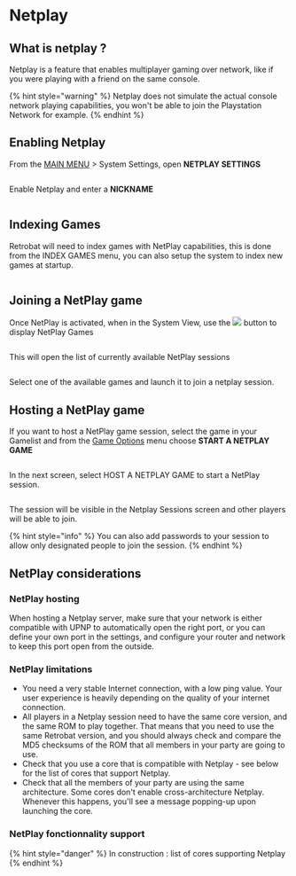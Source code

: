 # Netplay

## What is netplay ?

Netplay is a feature that enables multiplayer gaming over network, like if you were playing with a friend on the same console.

{% hint style="warning" %}
Netplay does not simulate the actual console network playing capabilities, you won't be able to join the Playstation Network for example.
{% endhint %}

## Enabling Netplay

From the [MAIN MENU](../navigation/main-menu.md#system-settings) > System Settings, open **NETPLAY SETTINGS**

<figure><img src="https://i.imgur.com/YzDNvgT.png" alt=""><figcaption></figcaption></figure>

Enable Netplay and enter a **NICKNAME**

<figure><img src="https://i.imgur.com/fHM5DdV.png" alt=""><figcaption></figcaption></figure>

## **Indexing Games**

Retrobat will need to index games with NetPlay capabilities, this is done from the INDEX GAMES menu, you can also setup the system to index new games at startup.

<figure><img src="https://i.imgur.com/UDjXs0o.png" alt=""><figcaption></figcaption></figure>

## Joining a NetPlay game

Once NetPlay is activated, when in the System View, use the ![](<../.gitbook/assets/image (3) (1) (2).png>)  button to display NetPlay Games

<figure><img src="https://i.imgur.com/dfzVYyY.png" alt=""><figcaption></figcaption></figure>

This will open the list of currently available NetPlay sessions

<figure><img src="https://i.imgur.com/bR2g3Ab.png" alt=""><figcaption></figcaption></figure>

Select one of the available games and launch it to join a netplay session.



## Hosting a NetPlay game

If you want to host a NetPlay game session, select the game in your Gamelist and from the [Game Options](../navigation/game-options.md) menu choose **START A NETPLAY GAME**

<figure><img src="https://i.imgur.com/XriDKwq.png" alt=""><figcaption></figcaption></figure>

In the next screen, select HOST A NETPLAY GAME to start a NetPlay session.

<figure><img src="https://i.imgur.com/t1ENzuy.png" alt=""><figcaption></figcaption></figure>

The session will be visible in the Netplay Sessions screen and other players will be able to join.

{% hint style="info" %}
You can also add passwords to your session to allow only designated people to join the session.
{% endhint %}

## NetPlay considerations

### NetPlay hosting

When hosting a Netplay server, make sure that your network is either compatible with UPNP to automatically open the right port, or you can define your own port in the settings, and configure your router and network to keep this port open from the outside.



### NetPlay limitations

* You need a very stable Internet connection, with a low ping value. Your user experience is heavily depending on the quality of your internet connection.&#x20;
* All players in a Netplay session need to have the same core version, and the same ROM to play together. That means that you need to use the same Retrobat version, and you should always check and compare the MD5 checksums of the ROM that all members in your party are going to use.
* Check that you use a core that is compatible with Netplay - see below for the list of cores that support Netplay.
* Check that all the members of your party are using the same architecture. Some cores don't enable cross-architecture Netplay. Whenever this happens, you'll see a message popping-up upon launching the core.

### NetPlay fonctionnality support

{% hint style="danger" %}
In construction : list of cores supporting Netplay
{% endhint %}
